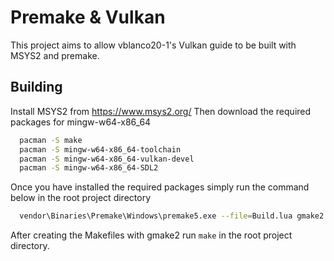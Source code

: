 
# Premake & Vulkan

This project aims to allow vblanco20-1's Vulkan guide to be built with MSYS2 and premake.
## Building

Install MSYS2 from https://www.msys2.org/
Then download the required packages for mingw-w64-x86_64

```bash
  pacman -S make
  pacman -S mingw-w64-x86_64-toolchain
  pacman -S mingw-w64-x86_64-vulkan-devel
  pacman -S mingw-w64-x86_64-SDL2
```
Once you have installed the required packages simply run the command below in the root project directory
```bash
  vendor\Binaries\Premake\Windows\premake5.exe --file=Build.lua gmake2
```
After creating the Makefiles with gmake2 run ``` make ``` in the root project directory.